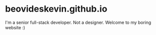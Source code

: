# beovideskevin.github.io

I'm a senior full-stack developer. Not a designer. Welcome to my boring website :)
